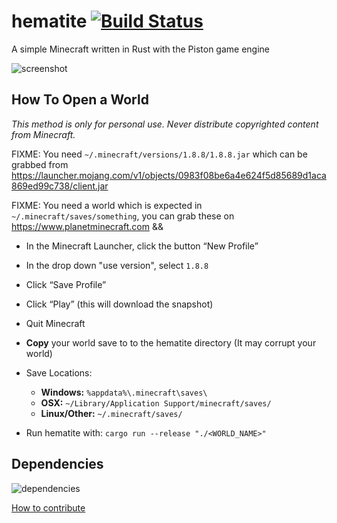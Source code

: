 # hematite [![Build Status](https://travis-ci.org/PistonDevelopers/hematite.svg?branch=master)](https://travis-ci.org/PistonDevelopers/hematite)

A simple Minecraft written in Rust with the Piston game engine

![screenshot](./screenshot.png)

## How To Open a World

*This method is only for personal use. Never distribute copyrighted content from Minecraft.*

FIXME: You need `~/.minecraft/versions/1.8.8/1.8.8.jar` which can be grabbed from https://launcher.mojang.com/v1/objects/0983f08be6a4e624f5d85689d1aca869ed99c738/client.jar

FIXME: You need a world which is expected in `~/.minecraft/saves/something`, you can grab these on https://www.planetminecraft.com &&     

* In the Minecraft Launcher, click the button “New Profile”
* In the drop down "use version", select `1.8.8`
* Click “Save Profile”
* Click “Play” (this will download the snapshot)
* Quit Minecraft

* **Copy** your world save to to the hematite directory (It may corrupt your world)
* Save Locations:
  * **Windows:** `%appdata%\.minecraft\saves\`
  * **OSX:** `~/Library/Application Support/minecraft/saves/`
  * **Linux/Other:** `~/.minecraft/saves/`
* Run hematite with: `cargo run --release "./<WORLD_NAME>"`

## Dependencies

![dependencies](./Cargo.png)

[How to contribute](https://github.com/PistonDevelopers/piston/blob/master/CONTRIBUTING.md)

